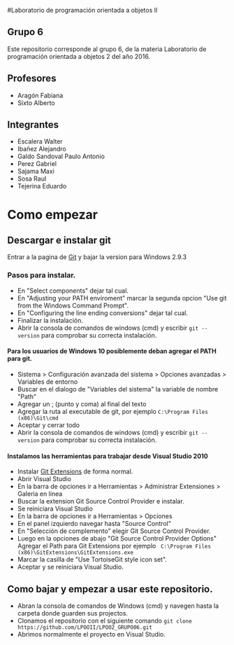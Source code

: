 #Laboratorio de programación orientada a objetos II

## Grupo 6

Este repositorio corresponde al grupo 6, de la materia Laboratorio de programación orientada a objetos 2 del año 2016.

## Profesores

+ Aragón Fabiana
+ Sixto Alberto


## Integrantes

+ Escalera Walter
+ Ibañez Alejandro
+ Galdo Sandoval Paulo Antonio
+ Perez Gabriel
+ Sajama Maxi
+ Sosa Raul
+ Tejerina Eduardo


# Como empezar

## Descargar e instalar git

Entrar a la pagina de [Git](https://git-scm.com/downloads) y bajar la version para Windows 2.9.3

### Pasos para instalar.

+ En "Select components" dejar tal cual.
+ En "Adjusting your PATH enviroment" marcar la segunda opcion "Use git from the Windows Command Prompt".
+ En "Configuring the line ending conversions" dejar tal cual.
+ Finalizar la instalación.
+ Abrir la consola de comandos de windows (cmd) y escribir ```git --version``` para comprobar su correcta instalación.

#### Para los usuarios de Windows 10 posiblemente deban agregar el PATH para git.

+ Sistema > Configuración avanzada del sistema > Opciones avanzadas > Variables de entorno
+ Buscar en el dialogo de "Variables del sistema" la variable de nombre "Path"
+ Agregar un ; (punto y coma) al final del texto
+ Agregar la ruta al executable de git, por ejemplo ```C:\Program Files (x86)\Git\cmd```
+ Aceptar y cerrar todo
+ Abrir la consola de comandos de windows (cmd) y escribir ```git --version``` para comprobar su correcta instalación.

#### Instalamos las herramientas para trabajar desde Visual Studio 2010

+ Instalar [Git Extensions](http://gitextensions.github.io/) de forma normal.
+ Abrir Visual Studio
+ En la barra de opciones ir a Herramientas > Administrar Extensiones > Galeria en linea
+ Buscar la extension Git Source Control Provider e instalar.
+ Se reiniciara Visual Studio
+ En la barra de opciones ir a Herramientas > Opciones
+ En el panel izquierdo navegar hasta "Source Control"
+ En "Selección de complemento" elegir Git Source Control Provider.
+ Luego en la opciones de abajo "Git Source Control Provider Options" Agregar el Path para Git Extensions por ejemplo ``` C:\Program Files (x86)\GitExtensions\GitExtensions.exe```
+ Marcar la casilla de "Use TortoiseGit style icon set".
+ Aceptar y se reiniciara Visual Studio.


## Como bajar y empezar a usar este repositorio.

+ Abran la consola de comandos de Windows (cmd) y navegen hasta la carpeta donde guarden sus projectos.
+ Clonamos el repositorio con el siguiente comando ```git clone https://github.com/LPOOII/LPOO2_GRUPO06.git```
+ Abrimos normalmente el proyecto en Visual Studio.


